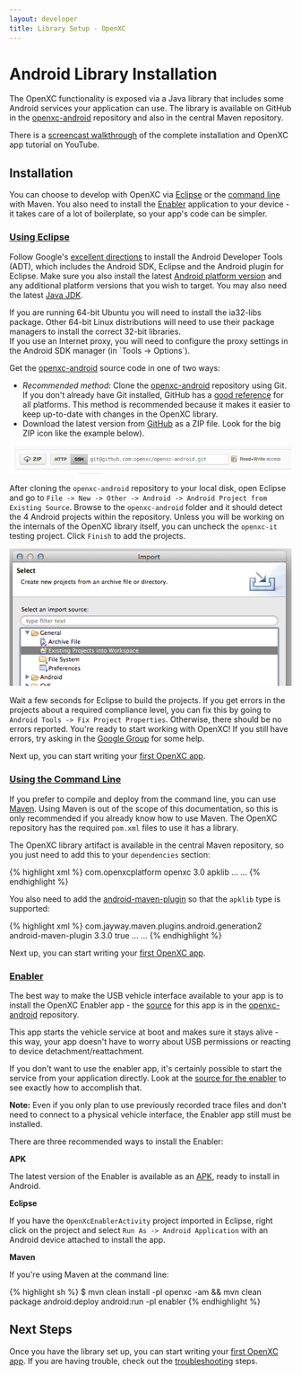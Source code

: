 ```yaml
---
layout: developer
title: Library Setup - OpenXC
---
```


<div class="page-header">
    <h1>Android Library Installation</h1>
</div>

The OpenXC functionality is exposed via a Java library that includes some
Android services your application can use. The library is available on GitHub in
the [openxc-android][] repository and also in the central Maven repository.

There is a [screencast walkthrough](http://www.youtube.com/watch?v=4uelN6Km_CI)
of the complete installation and OpenXC app tutorial on YouTube.

<div class="page-header">
    <h2>Installation</h2>
</div>

You can choose to develop with OpenXC via [Eclipse](#eclipse) or the [command
line](#cli) with Maven. You also need to install the [Enabler](#enabler)
application to your device - it takes care of a lot of boilerplate, so your
app's code can be simpler.

<div class="page-header">
    <h3 id="eclipse"><a href="#eclipse">Using Eclipse</a></h3>
</div>

Follow Google's [excellent
directions](http://developer.android.com/sdk/index.html) to install the Android
Developer Tools (ADT), which includes the Android SDK, Eclipse and the Android
plugin for Eclipse. Make sure you also install the latest [Android platform
version](http://developer.android.com/sdk/installing/adding-packages.html) and
any additional platform versions that you wish to target. You may also need the
latest [Java
JDK](http://www.oracle.com/technetwork/java/javase/downloads/jdk7-downloads-1880260.html).

<div class="alert alert-error">
If you are running 64-bit Ubuntu you will need to install the ia32-libs package.
Other 64-bit Linux distributions will need to use their package managers to
install the correct 32-bit libraries.
</div>

<div class="alert alert-error">
If you use an Internet proxy, you will need to configure the proxy settings in
the Android SDK manager (in `Tools -> Options`).
</div>

Get the [openxc-android][] source code in one of two ways:

* *Recommended method:* Clone the [openxc-android][] repository using Git. If you
  don't already have Git installed, GitHub has a [good
  reference](https://help.github.com/articles/set-up-git) for all platforms.
  This method is recommended because it makes it easier to keep up-to-date
  with changes in the OpenXC library.
* Download the latest version from [GitHub][openxc-android] as a ZIP file.
  Look for the big ZIP icon like the example below).

<a href="https://github.com/openxc/openxc-android">
<img src="/images/screenshots/github.png" />
</a>

After cloning the `openxc-android` repository to your local disk, open Eclipse
and go to `File -> New -> Other -> Android -> Android Project from Existing
Source`. Browse to the `openxc-android` folder and it should detect the 4
Android projects within the repository. Unless you will be working on the
internals of the OpenXC library itself, you can uncheck the `openxc-it` testing
project. Click `Finish` to add the projects.

![Adding a Project in Eclipse](/images/screenshots/eclipse-import.png)

Wait a few seconds for Eclipse to build the projects. If you get errors in the
projects about a required compliance level, you can fix this by going to
`Android Tools -> Fix Project Properties`. Otherwise, there should be no errors
reported. You're ready to start working with OpenXC! If you still have errors,
try asking in the [Google Group](/overview/discuss.html) for some help.

Next up, you can start writing your [first OpenXC
app](/android/tutorial.html).

<div class="page-header">
    <h3 id="cli"><a href="#cli">Using the Command Line</a></h3>
</div>

If you prefer to compile and deploy from the command line, you can use
[Maven](http://maven.apache.org/download.cgi). Using Maven is out of the scope
of this documentation, so this is only recommended if you already know how to
use Maven. The OpenXC repository has the required `pom.xml` files to use it has
a library.

The OpenXC library artifact is available in the central Maven repository, so you
just need to add this to your `dependencies` section:

{% highlight xml %}
<dependencyManagement>
    <dependencies>
        <dependency>
            <groupId>com.openxcplatform</groupId>
            <artifactId>openxc</artifactId>
            <version>3.0</version>
            <type>apklib</type>
        </dependency>
        ...
    </dependencies>
    ...
</dependencyManagement>
{% endhighlight %}

You also need to add the
[android-maven-plugin](http://code.google.com/p/maven-android-plugin/) so that
the `apklib` type is supported:

{% highlight xml %}
<build>
    <pluginManagement>
        <plugins>
            <plugin>
                <groupId>com.jayway.maven.plugins.android.generation2</groupId>
                <artifactId>android-maven-plugin</artifactId>
                <version>3.3.0</version>
                <extensions>true</extensions>
            </plugin>
        </plugins>
        ...
    </pluginManagement>
    ...
</build>
{% endhighlight %}

Next up, you can start writing your [first OpenXC
app](/android/tutorial.html).

<div class="page-header">
    <h3 id="enabler"><a href="#enabler">Enabler</a></h3>
</div>

The best way to make the USB vehicle interface available to your app is to
install the OpenXC Enabler app - the [source][enabler-source] for this app is in
the [openxc-android][] repository.

This app starts the vehicle service at boot and makes sure it stays alive - this
way, your app doesn't have to worry about USB permissions or reacting to device
detachment/reattachment.

If you don't want to use the enabler app, it's certainly possible to start the
service from your application directly. Look at the [source for the
enabler][enabler-source] to see exactly how to accomplish that.

<div class="alert alert-error">
<strong>Note:</strong> Even if you only plan to use previously recorded trace
files and don't need to connect to a physical vehicle interface, the Enabler app
still must be installed.
</div>

There are three recommended ways to install the Enabler:

**APK**

The latest version of the Enabler is available as an [APK][], ready to install in
Android.

**Eclipse**

If you have the `OpenXcEnablerActivity` project imported in Eclipse, right click
on the project and select `Run As -> Android Application` with an Android device
attached to install the app.

**Maven**

If you're using Maven at the command line:

{% highlight sh %}
$ mvn clean install -pl openxc -am && mvn clean package android:deploy android:run -pl enabler
{% endhighlight %}

<div class="page-header">
<h2>Next Steps</h2>
</div>

Once you have the library set up, you can start writing your [first OpenXC
app](/android/tutorial.html). If you are having trouble, check out the
[troubleshooting](/getting-started/troubleshooting.html) steps.

[APK]: https://s3.amazonaws.com/openxcplatform.com/openxc-enabler-v3.0.apk
[openxc-android]: https://github.com/openxc/openxc-android
[enabler-source]: https://github.com/openxc/openxc-android/tree/master/enabler
